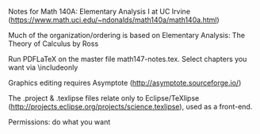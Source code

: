 Notes for Math 140A: Elementary Analysis I at UC Irvine (https://www.math.uci.edu/~ndonalds/math140a/math140a.html)

Much of the organization/ordering is based on Elementary Analysis: The Theory of Calculus by Ross

Run PDFLaTeX on the master file math147-notes.tex. Select chapters you want via \includeonly

Graphics editing requires Asymptote (http://asymptote.sourceforge.io/)

The .project & .texlipse files relate only to Eclipse/TeXlipse (http://projects.eclipse.org/projects/science.texlipse), used as a front-end.

Permissions: do what you want